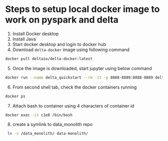 # Steps to setup local docker image to work on pyspark and delta
1. Install Docker desktop 
2. Install Java
3. Start docker desktop and login to docker hub
4. Download `delta-docker` image using following command
```bash
docker pull deltaio/delta-docker:latest
```
5. Once the image is downloaded, start jupyter using below command
```bash
docker run --name delta_quickstart --rm -it -p 8888-8889:8888-8889 delta_quickstart
```
6. From second shell tab, check the docker containers running
```bash
docker ps
```
7. Attach bash to container using 4 characters of container id
```bash
docker exec -it c1e8 /bin/bash
```
8. create a symlink to data_monolith repo
```bash
 ln -s /data_monolith/ data-monolith/
```